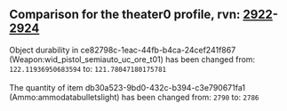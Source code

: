 ## Comparison for the theater0 profile, rvn: [2922](https://github.com/PRO100KatYT/FortniteProfileRevisions/tree/main/profiles/theater0/2922%20theater0.json)-[2924](https://github.com/PRO100KatYT/FortniteProfileRevisions/tree/main/profiles/theater0/2924%20theater0.json)

Object durability in ce82798c-1eac-44fb-b4ca-24cef241f867 (Weapon:wid_pistol_semiauto_uc_ore_t01) has been changed from: `122.11936950683594` to: `121.78047180175781`
<br><br>
The quantity of item db30a523-9bd0-432c-b394-c3e790671fa1 (Ammo:ammodatabulletslight) has been changed from: `2790` to: `2786`
<br><br>
